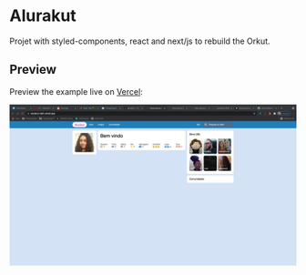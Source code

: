 # Alurakut

Projet with styled-components, react and next/js to rebuild the Orkut.
## Preview

Preview the example live on [Vercel](http://alurakut-nath.vercel.app):

![Alt text](/src/assets/alurakut.png?raw=true "Alurakut")
